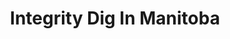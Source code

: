 ---
title: "Integrity Dig In Manitoba"
description: "Pipeline Integrity Dig"
main:
  id: 2
  content: |
    Our team conducted a comprehensive integrity dig across Manitoba to assess and maintain the safety of the pipeline infrastructure. This proactive measure involved excavating a specific section of the pipeline to perform a thorough inspection, ensuring continued safe operation and compliance with industry standards.
  imgCard: "@/images/new/integrity-dig-1.jpg"
  imgMain: "@/images/new/integrity-dig-1.jpg"
  imgAlt: "Integrity dig with excavation equipment"
tabs:
  - id: "tabs-with-card-item-1"
    dataTab: "#tabs-with-card-1"
    title: "Description"
  - id: "tabs-with-card-item-2"
    dataTab: "#tabs-with-card-2"
    title: "Specifications"
  - id: "tabs-with-card-item-3"
    dataTab: "#tabs-with-card-3"
    title: "Images"
longDescription:
  title: "Pipeline Integrity Dig Project"
  subTitle: |
    As part of our integrity management program, we conducted an integrity dig in Manitoba, beginning with advanced in-line inspection tools to identify potential pipeline anomalies. Upon detecting a feature requiring closer examination, we prepared the site by marking the access route and excavation area, carefully removing and storing topsoil separately from subsoil to preserve soil integrity. The pipeline was then exposed, and its protective coating removed for a detailed visual and instrumented inspection to identify corrosion, dents, or other defects. Based on the findings, we performed necessary repairs, including cleaning, recoating, installing sleeves, or replacing pipeline segments to restore integrity. Once maintenance was complete, the pipeline was recoated with advanced protective materials, the site was backfilled, and the area was restored to its original condition, with topsoil replaced and vegetation replanted. This project was completed efficiently, ensuring the pipeline's safe operation and full compliance with regulatory standards.
  btnTitle: "Contact us to learn more"
  btnURL: "/contact"
descriptionList:
  - title: "Proactive Inspection"
    subTitle: "Utilized in-line inspection tools to identify potential pipeline anomalies."
  - title: "Comprehensive Assessment"
    subTitle: "Performed detailed visual and instrumented inspections to evaluate pipeline condition."
  - title: "Targeted Maintenance"
    subTitle: "Executed necessary repairs, including cleaning, recoating, or segment replacement."
specificationsLeft:
  - title: "Project Location"
    subTitle: "Manitoba, Canada"
  - title: "Pipeline Diameter"
    subTitle: "16 inches"
  - title: "Excavation Depth"
    subTitle: "10 feet"
  - title: "Inspection Length"
    subTitle: "50 feet"
specificationsRight:
  - title: "Anomalies Detected"
    subTitle: "3 features requiring attention"
  - title: "Repair Methods"
    subTitle: "Cleaning, recoating, sleeve installation, segment replacement"
  - title: "Project Duration"
    subTitle: "3 months"
  - title: "Restoration Completed"
    subTitle: "July 2023"
tableData:
  - feature: ["Specification", "Value"]
    description:
      - ["Pipeline Material", "Steel"]
      - ["Coating Type", "Fusion-bonded epoxy"]
      - ["Inspection Tool Used", "Magnetic flux leakage"]
      - ["Regulatory Compliance", "NEB, CSA Z662"]
      - ["Safety Incidents", "Zero"]
blueprints:
  first: "@/images/new/integrity-dig-2.jpg"
  second: "@/images/new/integrity-dig-3.jpg"
---